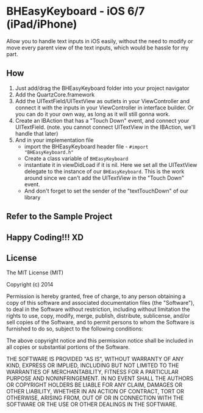 BHEasyKeyboard - iOS 6/7 (iPad/iPhone)
==============

Allow you to handle text inputs in iOS easily, without the need to modify or move every parent view of the text inputs, which would be hassle for my part.


How
---------------
1. Just add/drag the BHEasyKeyboard folder into your project navigator
2. Add the QuartzCore.framework
3. Add the UITextField/UITextView as outlets in your ViewController and connect it with the inputs in your ViewController in interface builder. Or you can do it your own way, as long as it will still gonna work.
4. Create an IBAction that has a "Touch Down" event, and connect your UITextField. (note. you cannot connect UITextView in the IBAction, we'll handle that later)
5. And in your implementation file
    - import the BHEasyKeyboard header file - ```#import "BHEasyKeyboard.h"```
    - Create a class variable of ```BHEasyKeyboard```
    - instantiate it in viewDidLoad if it is nil. Here we set all the UITextView delegate to the instance of our ```BHEasyKeyboard```. This is the work around since we can't add the UITextView in the "Touch Down" event.
    - And don't forget to set the sender of the "textTouchDown" of our library


Refer to the Sample Project
---------------


Happy Coding!!!  XD
---------------


License
---------------
The MIT License (MIT)

Copyright (c) 2014 

Permission is hereby granted, free of charge, to any person obtaining a copy of
this software and associated documentation files (the "Software"), to deal in
the Software without restriction, including without limitation the rights to
use, copy, modify, merge, publish, distribute, sublicense, and/or sell copies of
the Software, and to permit persons to whom the Software is furnished to do so,
subject to the following conditions:

The above copyright notice and this permission notice shall be included in all
copies or substantial portions of the Software.

THE SOFTWARE IS PROVIDED "AS IS", WITHOUT WARRANTY OF ANY KIND, EXPRESS OR
IMPLIED, INCLUDING BUT NOT LIMITED TO THE WARRANTIES OF MERCHANTABILITY, FITNESS
FOR A PARTICULAR PURPOSE AND NONINFRINGEMENT. IN NO EVENT SHALL THE AUTHORS OR
COPYRIGHT HOLDERS BE LIABLE FOR ANY CLAIM, DAMAGES OR OTHER LIABILITY, WHETHER
IN AN ACTION OF CONTRACT, TORT OR OTHERWISE, ARISING FROM, OUT OF OR IN
CONNECTION WITH THE SOFTWARE OR THE USE OR OTHER DEALINGS IN THE SOFTWARE.
